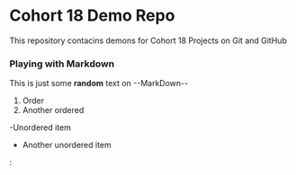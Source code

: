 #  Cohort 18 Demo Repo

This repository contacins demons for Cohort 18 Projects on Git and GitHub

### Playing with Markdown


This is just some **random** text on --MarkDown--

1. Order
2. Another ordered

-Unordered item
- Another unordered item

:

